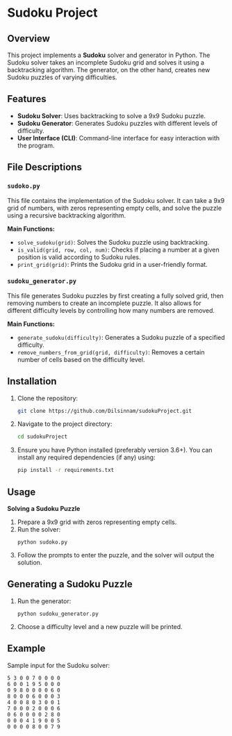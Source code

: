 # Sudoku Project

## Overview
This project implements a **Sudoku** solver and generator in Python. The Sudoku solver takes an incomplete Sudoku grid and solves it using a backtracking algorithm. The generator, on the other hand, creates new Sudoku puzzles of varying difficulties.

## Features
- **Sudoku Solver**: Uses backtracking to solve a 9x9 Sudoku puzzle.
- **Sudoku Generator**: Generates Sudoku puzzles with different levels of difficulty.
- **User Interface (CLI)**: Command-line interface for easy interaction with the program.

## File Descriptions
### `sudoko.py`
This file contains the implementation of the Sudoku solver. It can take a 9x9 grid of numbers, with zeros representing empty cells, and solve the puzzle using a recursive backtracking algorithm.

**Main Functions:**
- `solve_sudoku(grid)`: Solves the Sudoku puzzle using backtracking.
- `is_valid(grid, row, col, num)`: Checks if placing a number at a given position is valid according to Sudoku rules.
- `print_grid(grid)`: Prints the Sudoku grid in a user-friendly format.

### `sudoku_generator.py`
This file generates Sudoku puzzles by first creating a fully solved grid, then removing numbers to create an incomplete puzzle. It also allows for different difficulty levels by controlling how many numbers are removed.

**Main Functions:**
- `generate_sudoku(difficulty)`: Generates a Sudoku puzzle of a specified difficulty.
- `remove_numbers_from_grid(grid, difficulty)`: Removes a certain number of cells based on the difficulty level.
  
## Installation
1. Clone the repository:
   ```bash
   git clone https://github.com/Dilsinnam/sudokuProject.git

2. Navigate to the project directory:
    ```bash
    cd sudokuProject

3. Ensure you have Python installed (preferably version 3.6+). You can install any required dependencies (if any) using:
    ```bash
    pip install -r requirements.txt

## Usage

**Solving a Sudoku Puzzle**
1. Prepare a 9x9 grid with zeros representing empty cells.
2. Run the solver:
    ```
    python sudoko.py

3. Follow the prompts to enter the puzzle, and the solver will output the solution.

## Generating a Sudoku Puzzle

1. Run the generator:
    ```
    python sudoku_generator.py
    
2. Choose a difficulty level and a new puzzle will be printed.

## Example

Sample input for the Sudoku solver:

    5 3 0 0 7 0 0 0 0
    6 0 0 1 9 5 0 0 0
    0 9 8 0 0 0 0 6 0
    8 0 0 0 6 0 0 0 3
    4 0 0 8 0 3 0 0 1
    7 0 0 0 2 0 0 0 6
    0 6 0 0 0 0 2 8 0
    0 0 0 4 1 9 0 0 5
    0 0 0 0 8 0 0 7 9


